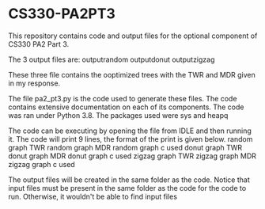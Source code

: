 # CS330-PA2PT3
This repository contains code and output files for the optional component of CS330 PA2 Part 3.

The 3 output files are: 
  outputrandom
  outputdonut
  outputzigzag

These three file contains the ooptimized trees with the TWR and MDR given in my response.

The file pa2_pt3.py is the code used to generate these files. The code contains extensive documentation on each of its components. 
The code was ran under Python 3.8. The packages used were sys and heapq

The code can be executing by opening the file from IDLE and then running it. The code will print 9 lines, the format of the print is given below.
random graph TWR
random graph MDR
random graph c used
donut graph TWR
donut graph MDR
donut graph c used
zigzag graph TWR
zigzag graph MDR
zigzag graph c used

The output files will be created in the same folder as the code. Notice that input files must be present in the same folder as the code for the code to run. Otherwise, it wouldn't be able to find input files
